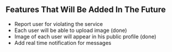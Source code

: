 
## Features That Will Be Added In The Future

- Report user for violating the service 
- Each user will be able to upload image (done)
- Image of each user will appear in his public profile (done)
- Add real time notification for messages